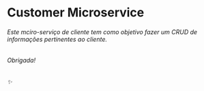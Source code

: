# Customer Microservice

###### Este mciro-serviço de cliente tem como objetivo fazer um CRUD de informações pertinentes ao cliente.

###### Obrigada!

###### :sparkles:
